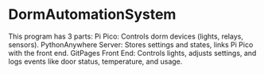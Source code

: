 # DormAutomationSystem
This program has 3 parts:  Pi Pico: Controls dorm devices (lights, relays, sensors). PythonAnywhere Server: Stores settings and states, links Pi Pico with the front end. GitPages Front End: Controls lights, adjusts settings, and logs events like door status, temperature, and usage.
